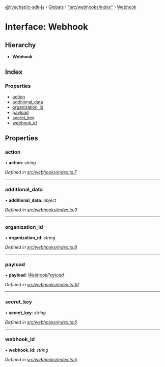 [@livechat/lc-sdk-js](../README.md) › [Globals](../globals.md) › ["src/webhooks/index"](../modules/_src_webhooks_index_.md) › [Webhook](_src_webhooks_index_.webhook.md)

# Interface: Webhook

## Hierarchy

* **Webhook**

## Index

### Properties

* [action](_src_webhooks_index_.webhook.md#action)
* [additional_data](_src_webhooks_index_.webhook.md#additional_data)
* [organization_id](_src_webhooks_index_.webhook.md#organization_id)
* [payload](_src_webhooks_index_.webhook.md#payload)
* [secret_key](_src_webhooks_index_.webhook.md#secret_key)
* [webhook_id](_src_webhooks_index_.webhook.md#webhook_id)

## Properties

###  action

• **action**: *string*

*Defined in [src/webhooks/index.ts:7](https://github.com/livechat/lc-sdk-js/blob/adb7bb1/src/webhooks/index.ts#L7)*

___

###  additional_data

• **additional_data**: *object*

*Defined in [src/webhooks/index.ts:9](https://github.com/livechat/lc-sdk-js/blob/adb7bb1/src/webhooks/index.ts#L9)*

___

###  organization_id

• **organization_id**: *string*

*Defined in [src/webhooks/index.ts:8](https://github.com/livechat/lc-sdk-js/blob/adb7bb1/src/webhooks/index.ts#L8)*

___

###  payload

• **payload**: *[WebhookPayload](../modules/_src_webhooks_index_.md#webhookpayload)*

*Defined in [src/webhooks/index.ts:10](https://github.com/livechat/lc-sdk-js/blob/adb7bb1/src/webhooks/index.ts#L10)*

___

###  secret_key

• **secret_key**: *string*

*Defined in [src/webhooks/index.ts:6](https://github.com/livechat/lc-sdk-js/blob/adb7bb1/src/webhooks/index.ts#L6)*

___

###  webhook_id

• **webhook_id**: *string*

*Defined in [src/webhooks/index.ts:5](https://github.com/livechat/lc-sdk-js/blob/adb7bb1/src/webhooks/index.ts#L5)*
